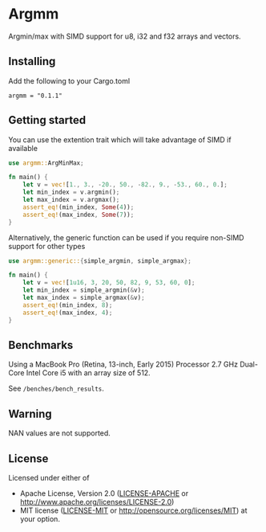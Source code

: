 # Argmm

Argmin/max with SIMD support for u8, i32 and f32 arrays and vectors.

## Installing

Add the following to your Cargo.toml

```
argmm = "0.1.1"
```

## Getting started

You can use the extention trait which will take advantage of SIMD if available
```rust
use argmm::ArgMinMax;

fn main() {
    let v = vec![1., 3., -20., 50., -82., 9., -53., 60., 0.];
    let min_index = v.argmin();
    let max_index = v.argmax();
    assert_eq!(min_index, Some(4));
    assert_eq!(max_index, Some(7));
}
```

Alternatively, the generic function can be used if you require non-SIMD support for other types

```rust
use argmm::generic::{simple_argmin, simple_argmax};

fn main() {
    let v = vec![1u16, 3, 20, 50, 82, 9, 53, 60, 0];
    let min_index = simple_argmin(&v);
    let max_index = simple_argmax(&v);
    assert_eq!(min_index, 8);
    assert_eq!(max_index, 4);
}
```

## Benchmarks

Using a MacBook Pro (Retina, 13-inch, Early 2015) Processor 2.7 GHz Dual-Core Intel Core i5
with an array size of 512.

See `/benches/bench_results`.

## Warning

NAN values are not supported.

## License

Licensed under either of
 * Apache License, Version 2.0 ([LICENSE-APACHE](LICENSE-APACHE) or http://www.apache.org/licenses/LICENSE-2.0)
 * MIT license ([LICENSE-MIT](LICENSE-MIT) or http://opensource.org/licenses/MIT)
at your option.
